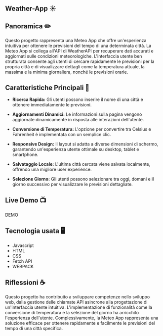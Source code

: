## Weather-App :sunny:

## Panoramica :pencil2:
Questo progetto rappresenta una Meteo App che offre un'esperienza intuitiva per ottenere le previsioni del tempo di una determinata città. La Meteo App si collega all'API di WeatherAPI per recuperare dati accurati e aggiornati sulle condizioni meteorologiche. L'interfaccia utente ben strutturata consente agli utenti di cercare rapidamente le previsioni per la propria città e di visualizzare dettagli come la temperatura attuale, la massima e la minima giornaliera, nonché le previsioni orarie.

## Caratteristiche Principali :rocket:

- **Ricerca Rapida:** Gli utenti possono inserire il nome di una città e ottenere immediatamente le previsioni.

- **Aggiornamenti Dinamici:** Le informazioni sulla pagina vengono aggiornate dinamicamente in risposta alle interazioni dell'utente.

- **Conversione di Temperatura:** L'opzione per convertire tra Celsius e Fahrenheit è implementata con un semplice clic.

- **Responsive Design:** Il layout si adatta a diverse dimensioni di schermo, garantendo un'esperienza utente ottimale su desktop, tablet e smartphone.

- **Salvataggio Locale:** L'ultima città cercata viene salvata localmente, offrendo una migliore user experience.

- **Selezione Giorno:** Gli utenti possono selezionare tra oggi, domani e il giorno successivo per visualizzare le previsioni dettagliate.

## Live Demo :tv:
[DEMO](https://rexerses.github.io/weather-app/)

## Tecnologia usata :desktop_computer:
- Javascript
- HTML
- CSS
- Fetch API
- WEBPACK

## Riflessioni :coffee:
Questo progetto ha contribuito a sviluppare competenze nello sviluppo web, dalla gestione delle chiamate API asincrone alla progettazione di un'interfaccia utente intuitiva. L'implementazione di funzionalità come la conversione di temperatura e la selezione del giorno ha arricchito l'esperienza dell'utente. Complessivamente, la Meteo App rappresenta una soluzione efficace per ottenere rapidamente e facilmente le previsioni del tempo di una città specifica.